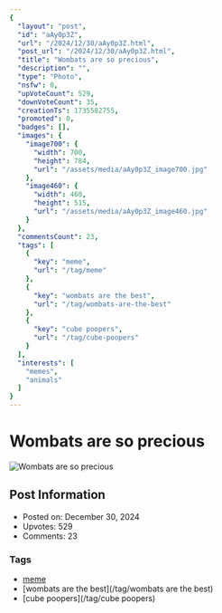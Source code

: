 ```yaml
---
{
  "layout": "post",
  "id": "aAy0p3Z",
  "url": "/2024/12/30/aAy0p3Z.html",
  "post_url": "/2024/12/30/aAy0p3Z.html",
  "title": "Wombats are so precious",
  "description": "",
  "type": "Photo",
  "nsfw": 0,
  "upVoteCount": 529,
  "downVoteCount": 35,
  "creationTs": 1735582755,
  "promoted": 0,
  "badges": [],
  "images": {
    "image700": {
      "width": 700,
      "height": 784,
      "url": "/assets/media/aAy0p3Z_image700.jpg"
    },
    "image460": {
      "width": 460,
      "height": 515,
      "url": "/assets/media/aAy0p3Z_image460.jpg"
    }
  },
  "commentsCount": 23,
  "tags": [
    {
      "key": "meme",
      "url": "/tag/meme"
    },
    {
      "key": "wombats are the best",
      "url": "/tag/wombats-are-the-best"
    },
    {
      "key": "cube poopers",
      "url": "/tag/cube-poopers"
    }
  ],
  "interests": [
    "memes",
    "animals"
  ]
}
---
```


# Wombats are so precious

![Wombats are so precious](/assets/media/aAy0p3Z_image700.jpg)

## Post Information

- Posted on: December 30, 2024
- Upvotes: 529
- Comments: 23

### Tags

- [meme](/tag/meme)
- [wombats are the best](/tag/wombats are the best)
- [cube poopers](/tag/cube poopers)
